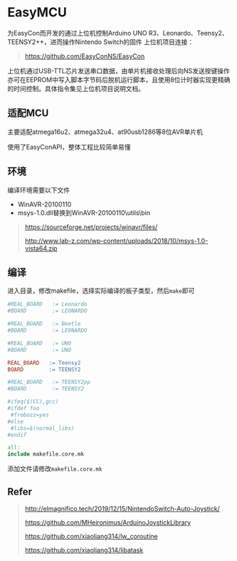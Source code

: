 # EasyMCU

为EasyCon而开发的通过上位机控制Arduino UNO R3、Leonardo、Teensy2、TEENSY2++，进而操作Nintendo Switch的固件
上位机项目连接：

> https://github.com/EasyConNS/EasyCon
>



上位机通过USB-TTL芯片发送串口数据，由单片机接收处理后向NS发送按键操作 
亦可在EEPROM中写入脚本字节码后脱机运行脚本，且使用8位计时器实现更精确的时间控制。具体指令集见上位机项目说明文档。  



## 适配MCU

主要适配atmega16u2、atmega32u4、at90usb1286等8位AVR单片机

使用了EasyConAPI，整体工程比较简单易懂



## 环境

编译环境需要以下文件

- WinAVR-20100110
- msys-1.0.dll替换到WinAVR-20100110\utils\bin

> https://sourceforge.net/projects/winavr/files/
>
> http://www.lab-z.com/wp-content/uploads/2018/10/msys-1.0-vista64.zip



## 编译

进入目录，修改makefile，选择实际编译的板子类型，然后`make`即可

```makefile
#REAL_BOARD   := Leonardo
#BOARD        := LEONARDO

#REAL_BOARD   := Beetle
#BOARD        := LEONARDO

#REAL_BOARD   := UNO
#BOARD        := UNO

REAL_BOARD   := Teensy2
BOARD        := TEENSY2

#REAL_BOARD   := TEENSY2pp
#BOARD        := TEENSY2

#ifeq($(CC),gcc)
#ifdef foo
 #frobozz=yes
#else
 #libs=$(normal_libs)
#endif

all:
include makefile.core.mk

```

添加文件请修改`makefile.core.mk`



## Refer

> http://elmagnifico.tech/2019/12/15/NintendoSwitch-Auto-Joystick/
>
> https://github.com/MHeironimus/ArduinoJoystickLibrary
>
> https://github.com/xiaoliang314/lw_coroutine
>
> https://github.com/xiaoliang314/libatask
>

